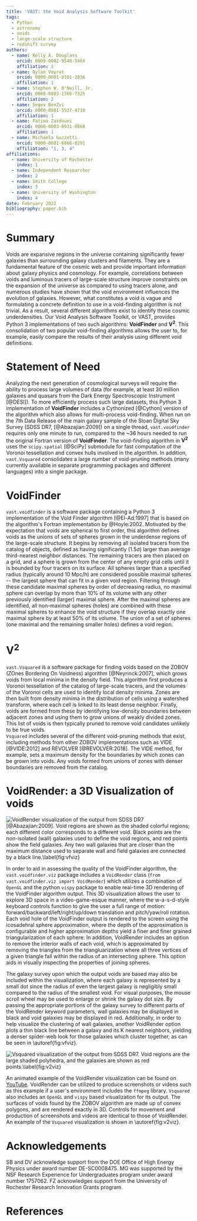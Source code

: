 ```yaml
---
title: 'VAST: the Void Analysis Software Toolkit'
tags:
  - Python
  - astronomy
  - voids
  - large-scale structure
  - redshift survey
authors:
  - name: Kelly A. Douglass
    orcid: 0000-0002-9540-546X
    affiliation: 1
  - name: Dylan Veyrat
    orcid: 0000-0001-8101-2836
    affiliation: 1
  - name: Stephen W. O'Neill, Jr.
    orcid: 0000-0003-1366-7325
    affiliation: 2
  - name: Segev BenZvi
    orcid: 0000-0001-5537-4710
    affiliation: 1
  - name: Fatima Zaidouni
    orcid: 0000-0003-0931-0868
    affiliation: 1
  - name: Michaela Guzzetti
    orcid: 0000-0001-6866-8291
    affiliation: "1, 3, 4"
affiliations:
  - name: University of Rochester
    index: 1
  - name: Independent Researcher
    index: 2
  - name: Smith College
    index: 3
  - name: University of Washington
    index: 4
date: February 2022
bibliography: paper.bib
---
```



# Summary

Voids are expansive regions in the universe containing significantly fewer 
galaxies than surrounding galaxy clusters and filaments.  They are a fundamental 
feature of the cosmic web and provide important information about galaxy physics 
and cosmology.  For example, correlations between voids and luminous tracers of 
large-scale structure improve constraints on the expansion of the universe as 
compared to using tracers alone, and numerous studies have shown that the void 
environment influences the evolution of galaxies.  However, what constitutes a 
void is vague and formulating a concrete definition to use in a void-finding 
algorithm is not trivial.  As a result, several different algorithms exist to 
identify these cosmic underdensities.  Our Void Analysis Software Toolkit, or 
VAST, provides Python 3 implementations of two such algorithms: **VoidFinder** 
and **V<sup>2</sup>**.  This consolidation of two popular void-finding 
algorithms allows the user to, for example, easily compare the results of their 
analysis using different void definitions.


# Statement of Need

Analyzing the next generation of cosmological surveys will require the ability 
to process large volumes of data (for example, at least 30 million galaxies and 
quasars from the Dark Energy Spectroscopic Instrument [@DESI]).  To more 
efficiently process such large datasets, this Python 3 implementation of 
**VoidFinder** includes a Cythonized [@Cython] version of the algorithm which 
also allows for multi-process void-finding.  When run on the 7th Data Release of 
the main galaxy sample of the Sloan Digital Sky Survey (SDSS DR7, 
[@Abazajian:2009]) on a single thread, `vast.voidfinder` requires only one 
minute to run, compared to the ~36 hours needed to run the original Fortran 
version of **VoidFinder**.  The void-finding algorithm in **V<sup>2</sup>** 
uses the `scipy.spatial` [@SciPy] submodule for fast computation of the Voronoi 
tessellation and convex hulls involved in the algorithm.  In addition, 
`vast.Vsquared` consolidates a large number of void-pruning methods (many 
currently available in separate programming packages and different languages) 
into a single package.




# VoidFinder

`vast.voidfinder` is a software package containing a Python 3 implementation of 
the Void Finder algorithm [@El-Ad:1997] that is based on the algorithm's Fortran 
implementation by @Hoyle:2002.  Motivated by the expectation that voids are 
spherical to first order, this algorithm defines voids as the unions of sets of 
spheres grown in the underdense regions of the large-scale structure.  It begins 
by removing all isolated tracers from the catalog of objects, defined as having 
significantly ($1.5\sigma$) larger than average third-nearest neighbor 
distances.  The remaining tracers are then placed on a grid, and a sphere is 
grown from the center of any empty grid cells until it is bounded by four 
tracers on its surface.  All spheres larger than a specified radius (typically 
around 10 Mpc/h) are considered possible maximal spheres -- the largest sphere 
that can fit in a given void region.  Filtering through these candidate maximal 
spheres by order of decreasing radius, no maximal sphere can overlap by more 
than 10% of its volume with any other previously identified (larger) maximal 
sphere.  After the maximal spheres are identified, all non-maximal spheres 
(holes) are combined with these maximal spheres to enhance the void structure if 
they overlap exactly one maximal sphere by at least 50% of its volume.  The 
union of a set of spheres (one maximal and the remaining smaller holes) defines 
a void region.




# V<sup>2</sup>

`vast.Vsquared` is a software package for finding voids based on the ZOBOV 
(ZOnes Bordering On Voidness) algorithm [@Neyrinck:2007], which grows voids from 
local minima in the density field.  This algorithm first produces a Voronoi 
tessellation of the catalog of large-scale tracers, and the volumes of the 
Voronoi cells are used to identify local density minima.  Zones are then built 
from density minima in the distribution of cells using a watershed transform, 
where each cell is linked to its least dense neighbor.  Finally, voids are 
formed from these by identifying low-density boundaries between adjacent zones 
and using them to grow unions of weakly divided zones.  This list of voids is 
then typically pruned to remove void candidates unlikely to be true voids.  
`Vsquared` includes several of the different void-pruning methods that exist, 
including methods from other ZOBOV implementations such as VIDE [@VIDE:2012] and 
REVOLVER [@REVOLVER:2018]. The VIDE method, for example, sets a maximum density 
for the boundaries by which zones can be grown into voids. Any voids formed from 
unions of zones with denser boundaries are removed from the catalog.




# VoidRender: a 3D Visualization of voids

![VoidRender visualization of the output from SDSS DR7 [@Abazajian:2009].  Void 
regions are shown as the shaded colorful regions; each different color 
corresponds to a different void.  Black points are the non-isolated (wall) 
galaxies used to define the void regions, and red points show the field 
galaxies.  Any two wall galaxies that are closer than the maximum distance used 
to separate wall and field galaxies are connected by a black line.\label{fig:vfviz}](voidfinder_viz.png)

In order to aid in assessing the quality of the VoidFinder algorithm, the 
`vast.voidfinder.viz` package includes a `VoidRender` class 
(`from vast.voidfinder.viz import VoidRender`) which utilizes a combination of 
`OpenGL` and the python `vispy` package to enable real-time 3D rendering of the 
VoidFinder algorithm output.  This 3D visualization allows the user to explore 
3D space in a video-game-esque manner, where the w-a-s-d-style keyboard controls 
function to give the user a full range of motion: 
forward/backward/left/right/up/down translation and pitch/yaw/roll rotation.  
Each void hole of the VoidFinder output is rendered to the screen using the 
icosadehral sphere approximation, where the depth of the approximation is 
configurable and higher approximation depths yield a finer and finer grained 
triangularization of each sphere.  In addition, VoidRender includes an option to 
remove the interior walls of each void, which is approximated by removing the 
triangles from the triangluarization where all three vertices of a given 
triangle fall within the radius of an intersecting sphere.  This option aids in 
visually inspecting the properties of joining spheres.

The galaxy survey upon which the output voids are based may also be included 
within the visualization, where each galaxy is represented by a small dot since 
the radius of even the largest galaxy is negligibly small compared to the radius 
of the smallest void.  For visual purposes, the mouse scroll wheel may be used 
to enlarge or shrink the galaxy dot size.  By passing the appropriate portions 
of the galaxy survey to different parts of the VoidRender keyword parameters, 
wall galaxies may be displayed in black and void galaxies may be displayed in 
red.  Additionally, in order to help visualize the clustering of wall galaxies, 
another VoidRender option plots a thin black line between a galaxy and its K 
nearest neighbors, yielding a denser spider-web look for those galaxies which 
cluster together, as can be seen in \autoref{fig:vfviz}.

![`Vsquared` visualization of the output from SDSS DR7.  Void regions are the 
large shaded polyhedra, and the galaxies are shown as red points.\label{fig:v2viz}](vsquared_viz.png)

An animated example of the VoidRender visualization can be found on 
[YouTube](https://www.youtube.com/watch?v=PmyoUAt4Qa8).  VoidRender can be 
utilized to produce screenshots or videos such as this example if a user's 
environment includes the `ffmpeg` library.  `Vsquared` also includes an 
`OpenGL` and `vispy` based visualization for its output.  The surfaces of voids 
found by the ZOBOV algorithm are made up of convex polygons, and are rendered 
exactly in 3D.  Controls for movement and production of screenshots and videos 
are identical to those of VoidRender.  An example of the `Vsquared` 
visualization is shown in \autoref{fig:v2viz}.



# Acknowledgements

SB and DV acknowledge support from the DOE Office of High Energy Physics under 
award number DE-SC0008475.  MG was supported by the NSF Research Experience for 
Undergraduates program under award number 1757062.  FZ acknowledges support from 
the University of Rochester Research Innovation Grants program.


# References
